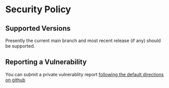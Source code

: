 # Security Policy

## Supported Versions

Presently the current main branch and most recent release (if any) should be supported.

## Reporting a Vulnerability

You can submit a private vulnerablity report [following the default directions on github](https://docs.github.com/en/code-security/security-advisories/guidance-on-reporting-and-writing/privately-reporting-a-security-vulnerability)
